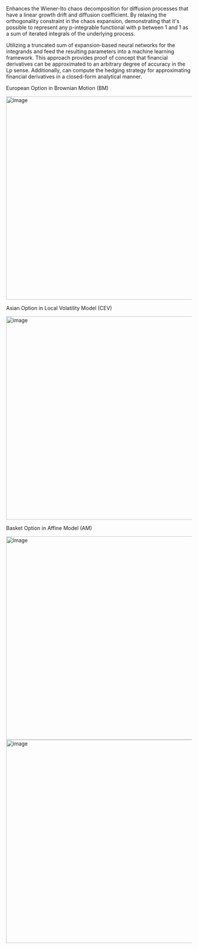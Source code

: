 Enhances the Wiener-Ito chaos decomposition for diffusion processes that have a linear growth drift and diffusion coefficient. By relaxing the orthogonality constraint in the chaos expansion, demonstrating that it's possible to represent any p-integrable functional with p between 1 and 1 as a sum of iterated integrals of the underlying process.

Utilizing a truncated sum of expansion-based neural networks for the integrands and feed the resulting parameters into a machine learning framework. This approach provides proof of concept that financial derivatives can be approximated to an arbitrary degree of accuracy in the Lp sense. Additionally, can compute the hedging strategy for approximating financial derivatives in a closed-form analytical manner.

European Option in Brownian Motion (BM)

<img width="550" alt="image" src="https://user-images.githubusercontent.com/42521586/222040711-23b376d8-aff6-4695-b176-6760c4c7f118.png">

Asian Option in Local Volatility Model (CEV)

<img width="550" alt="image" src="https://user-images.githubusercontent.com/42521586/222040322-f3c0b265-20db-4fe1-8bc6-1b30ad417291.png">

Basket Option in Affine Model (AM)

<img width="550" alt="image" src="https://user-images.githubusercontent.com/42521586/222040398-09255286-9f80-4932-b11f-f37493940eda.png">
<img width="550" alt="image" src="https://user-images.githubusercontent.com/42521586/222040461-9e7fed05-b13f-4647-8491-d16015334f0d.png">



